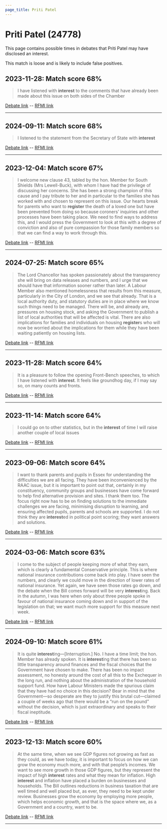 ```yaml
---
page_title: Priti Patel
---
```


# Priti Patel  (24778)

This page contains possible times in debates that Priti Patel may have disclosed an interest.

This match is loose and is likely to include false positives. 



## 2023-11-28: Match score 68%

>I have listened with **interest** to the comments that have already been made about this issue on both sides of the Chamber

[Debate link](https://www.theyworkforyou.com/debates/?id=2023-11-28b.745.1)  --  [RFMI link](https://www.theyworkforyou.com/mp/24778/register)


---



## 2024-09-11: Match score 68%

>I listened to the statement from the Secretary of State with **interest**

[Debate link](https://www.theyworkforyou.com/debates/?id=2024-09-11b.834.0)  --  [RFMI link](https://www.theyworkforyou.com/mp/24778/register)


---



## 2023-12-04: Match score 67%

>I welcome new clause 43, tabled by the hon. Member for South Shields (Mrs Lewell-Buck), with whom I have had the privilege of discussing her concerns. She has been a strong champion of this cause and I pay tribute to her and in particular to the families she has worked with and chosen to represent on this issue. Our hearts break for parents who want to **register** the death of a loved one but have been prevented from doing so because coroners’ inquiries and other processes have been taking place. We need to find ways to address this, and I would press the Government to look at this with a degree of conviction and also of pure compassion for those family members so that we can find a way to work through this.

[Debate link](https://www.theyworkforyou.com/debates/?id=2023-12-04d.114.1)  --  [RFMI link](https://www.theyworkforyou.com/mp/24778/register)


---



## 2024-07-25: Match score 65%

>The Lord Chancellor has spoken passionately about the transparency she will bring on data releases and numbers, and I urge that we should have that information sooner rather than later. A Labour Member also mentioned homelessness that results from this measure, particularly in the City of London, and we see that already. That is a local authority duty, and statutory duties are in place where we know such things need to be managed. There will be, and already are, pressures on housing stock, and asking the Government to publish a list of local authorities that will be affected is vital. There are also implications  for families and individuals on housing **register**s who will now be worried about the implications for them while they have been waiting patiently on housing lists.

[Debate link](https://www.theyworkforyou.com/debates/?id=2024-07-25e.844.0)  --  [RFMI link](https://www.theyworkforyou.com/mp/24778/register)


---



## 2023-11-28: Match score 64%

>It is a pleasure to follow the opening Front-Bench speeches, to which I have listened with **interest**. It feels like groundhog day, if I may say so, on many counts and fronts.

[Debate link](https://www.theyworkforyou.com/debates/?id=2023-11-28b.740.0)  --  [RFMI link](https://www.theyworkforyou.com/mp/24778/register)


---



## 2023-11-14: Match score 64%

>I could go on to other statistics, but in the **interest** of time I will raise another couple of local issues

[Debate link](https://www.theyworkforyou.com/debates/?id=2023-11-14b.558.0)  --  [RFMI link](https://www.theyworkforyou.com/mp/24778/register)


---



## 2023-09-06: Match score 64%

>I want to thank parents and pupils in Essex for understanding the difficulties we are all facing. They have been inconvenienced by the RAAC issue, but it is important to point out that, certainly in my constituency, community groups and businesses have come forward to help find alternative provision and sites. I thank them too. The focus right now has to be on finding solutions to the immediate challenges we are facing, minimising disruption to learning, and ensuring affected pupils, parents and schools are supported. I do not think they are **interest**ed in political point scoring; they want answers and solutions.

[Debate link](https://www.theyworkforyou.com/debates/?id=2023-09-06c.476.0)  --  [RFMI link](https://www.theyworkforyou.com/mp/24778/register)


---



## 2024-03-06: Match score 63%

>I come to the subject of people keeping more of what they earn, which is clearly a fundamental Conservative principle. This is where national insurance contributions come back into play. I have seen the numbers, and clearly we could move in the direction of lower rates of national insurance. Yet again, we have seen those rates go down, and the debate when the Bill comes forward will be very **interest**ing. Back in the autumn, I was here when only about three people spoke in favour of national insurance coming down and in support of the legislation on that; we want much more support for this measure next week.

[Debate link](https://www.theyworkforyou.com/debates/?id=2024-03-06b.880.0)  --  [RFMI link](https://www.theyworkforyou.com/mp/24778/register)


---



## 2024-09-10: Match score 61%

>It is quite **interest**ing—[Interruption.] No. I have a time limit; the hon. Member has already spoken. It is **interest**ing that there has been so little transparency around finances and the fiscal choices that the Government have chosen to make. There has been no impact assessment, no honesty around the cost of all this to the Exchequer in the long run, and nothing about the administration of the household support fund. How have Labour Ministers made the spurious claim that they have had no choice in this decision? Bear in mind that the Government—so desperate are they to justify this brutal cut—claimed a couple of weeks ago that there would be a “run on the pound” without the decision, which is just extraordinary and speaks to their fiscal ineptitude.

[Debate link](https://www.theyworkforyou.com/debates/?id=2024-09-10a.754.6)  --  [RFMI link](https://www.theyworkforyou.com/mp/24778/register)


---



## 2023-12-13: Match score 60%

>At the same time, when we see GDP figures not growing as fast as they could, as we have today, it is important to focus on how we can grow the economy much more, and with that people’s incomes. We want to see more growth in those GDP figures, but they represent the impact of high **interest** rates and what they mean for inflation. High **interest** and inflation have placed a burden on businesses and households. The Bill outlines reductions in business taxation that are well timed and well placed but, as ever, they need to be kept under review. Businesses grow the economy by employing more people, which helps economic growth, and that is the space where we, as a Government and a country, want to be.

[Debate link](https://www.theyworkforyou.com/debates/?id=2023-12-13c.941.1)  --  [RFMI link](https://www.theyworkforyou.com/mp/24778/register)


---

